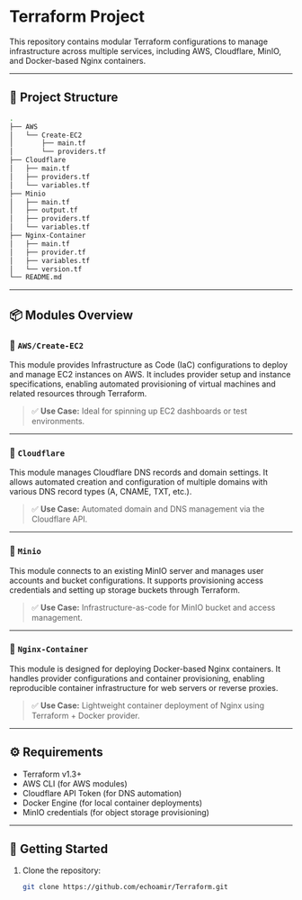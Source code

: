 # Terraform Project

This repository contains modular Terraform configurations to manage infrastructure across multiple services, including AWS, Cloudflare, MinIO, and Docker-based Nginx containers.

---

## 📁 Project Structure

```bash
.
├── AWS
│   └── Create-EC2
│       ├── main.tf
│       └── providers.tf
├── Cloudflare
│   ├── main.tf
│   ├── providers.tf
│   └── variables.tf
├── Minio
│   ├── main.tf
│   ├── output.tf
│   ├── providers.tf
│   └── variables.tf
├── Nginx-Container
│   ├── main.tf
│   ├── provider.tf
│   ├── variables.tf
│   └── version.tf
└── README.md
```
---

## 📦 Modules Overview

### 🔹 `AWS/Create-EC2`

This module provides Infrastructure as Code (IaC) configurations to deploy and manage EC2 instances on AWS. It includes provider setup and instance specifications, enabling automated provisioning of virtual machines and related resources through Terraform.

> ✅ **Use Case:** Ideal for spinning up EC2 dashboards or test environments.

---

### 🔹 `Cloudflare`

This module manages Cloudflare DNS records and domain settings. It allows automated creation and configuration of multiple domains with various DNS record types (A, CNAME, TXT, etc.).

> ✅ **Use Case:** Automated domain and DNS management via the Cloudflare API.

---

### 🔹 `Minio`

This module connects to an existing MinIO server and manages user accounts and bucket configurations. It supports provisioning access credentials and setting up storage buckets through Terraform.

> ✅ **Use Case:** Infrastructure-as-code for MinIO bucket and access management.

---

### 🔹 `Nginx-Container`

This module is designed for deploying Docker-based Nginx containers. It handles provider configurations and container provisioning, enabling reproducible container infrastructure for web servers or reverse proxies.

> ✅ **Use Case:** Lightweight container deployment of Nginx using Terraform + Docker provider.

---

## ⚙️ Requirements

- Terraform v1.3+
- AWS CLI (for AWS modules)
- Cloudflare API Token (for DNS automation)
- Docker Engine (for local container deployments)
- MinIO credentials (for object storage provisioning)

---

## 🚀 Getting Started

1. Clone the repository:
   ```bash
   git clone https://github.com/echoamir/Terraform.git
   ```













